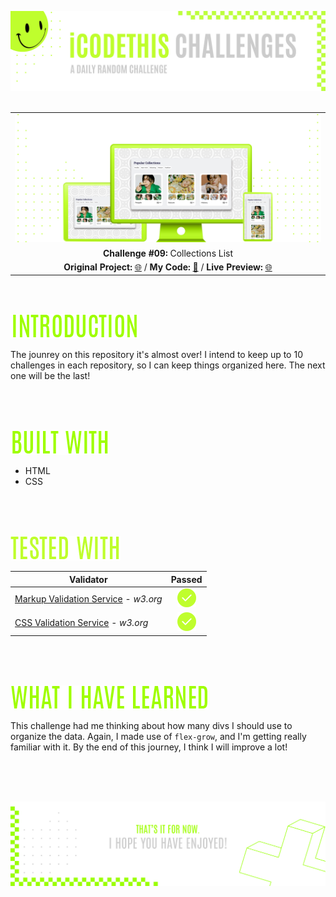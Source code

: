 ![A pretty README header](./assets/Readme-files/Readme-Header.png)
<br />
<br />

|         |               
| :-------------:|
| ![Challenge #09](./assets/Readme-files/Readme-Mockup.png)  |
| **Challenge #09:** Collections List  | 
| **Original Project:** [🌐](https://github.com/malunaridev/Challenges-iCodeThis/blob/master/9-collections-list/assets/Readme-files/example.jpg?raw=true) / **My Code:** [📄](https://github.com/malunaridev/Challenges-iCodeThis/tree/master/9-collections-list) / **Live Preview:** [🌐](https://challenge-ict-9-collections-list.netlify.app/)  

<br />
<br />

![Introduction](./assets/Readme-files/Readme-Introduction.png)

The jounrey on this repository it's almost over!
I intend to keep up to 10 challenges in each repository, so I can keep things organized here.
The next one will be the last!

<br />
<br />
<br />

![Built with](./assets/Readme-files/Readme-Built-with.png)

- HTML
- CSS

<br />
<br />
<br />

![Built with](./assets/Readme-files/Readme-Tested-with.png)

|  Validator  | Passed |
| ------------- | :-------------: |
|[Markup Validation Service](https://validator.w3.org/) - <em>w3.org</em> | ![Done](./assets/Readme-files/Readme-Done.png)  |
|[CSS Validation Service](https://jigsaw.w3.org/css-validator/) - <em>w3.org</em> | ![Done](./assets/Readme-files/Readme-Done.png)  |

<br />
<br />
<br />

![What I have learned](./assets/Readme-files/Readme-What-I-have-learned.png)

This challenge had me thinking about how many divs I should use to organize the data. Again, I made use of <code>flex-grow</code>, and I'm getting really familiar with it. By the end of this journey, I think I will improve a lot!

<br />
<br />
<br />


![A pretty README footer](./assets/Readme-files/Readme-Footer.png)
